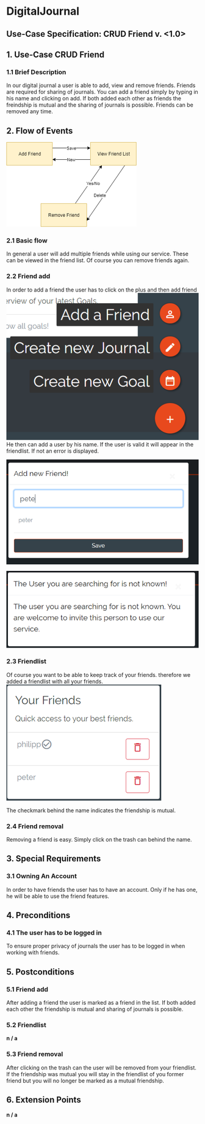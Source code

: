 # DigitalJournal
## Use-Case Specification: CRUD Friend  v. <1.0>


## 1. Use-Case CRUD Friend

### 1.1 Brief Description
In our digital journal a user is able to add, view and remove friends. Friends are required for sharing of journals.
You can add a friend simply by typing in his name and clicking on add. If both added each other as friends the freindship is mutual and the sharing of journals is possible. Friends can be removed any time.

## 2. Flow of Events

![AD_CRUD_FRIEND](ad_crud_friend.png)

### 2.1 Basic flow

In general a user will add multiple friends while using our service. These can be viewed in the friend list. Of course you can remove friends again.

### 2.2 Friend add

In order to add a friend the user has to click on the plus and then add friend ![hamburger_button](Add_friend_hamburger_button.PNG)
He then can add a user by his name. If the user is valid it will appear in the friendlist. If not an error is displayed.

![add_friend](Add_friend.PNG)

![add_firend_invalid_user](add_friend_invalid_user.PNG)

### 2.3 Friendlist

Of course you want to be able to keep track of your friends. therefore we added a friendlist with all your friends.
![friendlist](friendlist.png)

The checkmark behind the name indicates the friendship is mutual. 

### 2.4 Friend removal

Removing a friend is easy. Simply click on the trash can behind the name.

## 3. Special Requirements

### 3.1 Owning An Account
        
In order to have friends the user has to have an account. Only if he has one, he will be able to use the friend features.

## 4. Preconditions

### 4.1 The user has to be logged in

To ensure proper privacy of journals the user has to be logged in when working with friends.


## 5. Postconditions

### 5.1 Friend add

After adding a friend the user is marked as a friend in the list. If both added each other the friendship is mutual and sharing of journals is possible.

### 5.2 Friendlist

**n / a** 

### 5.3 Friend removal

After clicking on the trash can the user will be removed from your friendlist. If the friendship was mutual you will stay in the friendlist of you former friend but you will no longer be marked as a mutual friendship.

## 6. Extension Points

**n / a**